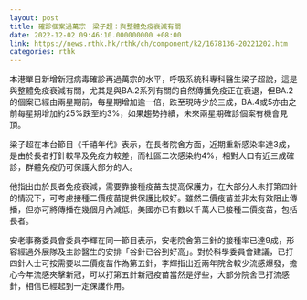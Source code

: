 ```yaml
---
layout: post
title: 確診個案過萬宗　梁子超：與整體免疫衰減有關
date: 2022-12-02 09:46:10.000000000 +08:00
link: https://news.rthk.hk/rthk/ch/component/k2/1678136-20221202.htm
categories: rthk
---
```


本港單日新增新冠病毒確診再過萬宗的水平，呼吸系統科專科醫生梁子超說，這是與整體免疫衰減有關，尤其是與BA.2系列有關的自然傳播免疫正在衰退，但BA.2的個案已經由兩星期前，每星期增加逾一倍，跌至現時少於三成，BA.4或5亦由之前每星期增加約25%跌至約3%，如果趨勢持續，未來兩星期確診個案有機會見頂。

梁子超在本台節目《千禧年代》表示，在長者院舍方面，近期重新感染率達3成，是由於長者打針較早及免疫力較差，而社區二次感染約4%，相對人口有近三成確診，群體免疫仍可保護大部分的人。

他指出由於長者免疫衰減，需要靠接種疫苗去提高保護力，在大部分人未打第四針的情況下，可考慮接種二價疫苗提供保護比較好。雖然二價疫苗並非太有效阻止傳播，但亦可將傳播在幾個月內減低，美國亦已有數以千萬人已接種二價疫苗，包括長者。

安老事務委員會委員李輝在同一節目表示，安老院舍第三針的接種率已達9成，形容經過外展隊及主診醫生的安排「谷針已谷到好高」。對於科學委員會建議，已打四針人士可按需要以二價疫苗作為第五針，李輝指出近兩年院舍較少流感爆發，擔心今年流感夾擊新冠，可以打第五針新冠疫苗當然是好些，大部分院舍已打流感針，相信已經起到一定保護作用。
